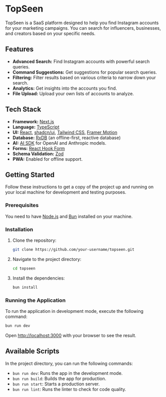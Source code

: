 # TopSeen

TopSeen is a SaaS platform designed to help you find Instagram accounts for your marketing campaigns. You can search for influencers, businesses, and creators based on your specific needs.

## Features

- **Advanced Search:** Find Instagram accounts with powerful search queries.
- **Command Suggestions:** Get suggestions for popular search queries.
- **Filtering:** Filter results based on various criteria to narrow down your search.
- **Analytics:** Get insights into the accounts you find.
- **File Upload:** Upload your own lists of accounts to analyze.

## Tech Stack

- **Framework:** [Next.js](https://nextjs.org/)
- **Language:** [TypeScript](https://www.typescriptlang.org/)
- **UI:** [React](https://reactjs.org/), [shadcn/ui](https://ui.shadcn.com/), [Tailwind CSS](https://tailwindcss.com/), [Framer Motion](https://www.framer.com/motion/)
- **Database:** [RxDB](https://rxdb.info/) (an offline-first, reactive database)
- **AI:** [AI SDK](https://sdk.vercel.ai/docs) for OpenAI and Anthropic models.
- **Forms:** [React Hook Form](https://react-hook-form.com/)
- **Schema Validation:** [Zod](https://zod.dev/)
- **PWA:** Enabled for offline support.

## Getting Started

Follow these instructions to get a copy of the project up and running on your local machine for development and testing purposes.

### Prerequisites

You need to have [Node.js](https://nodejs.org/) and [Bun](https://bun.sh/) installed on your machine.

### Installation

1. Clone the repository:
   ```sh
   git clone https://github.com/your-username/topseen.git
   ```
2. Navigate to the project directory:
   ```sh
   cd topseen
   ```
3. Install the dependencies:
   ```sh
   bun install
   ```

### Running the Application

To run the application in development mode, execute the following command:

```sh
bun run dev
```

Open [http://localhost:3000](http://localhost:3000) with your browser to see the result.

## Available Scripts

In the project directory, you can run the following commands:

- `bun run dev`: Runs the app in the development mode.
- `bun run build`: Builds the app for production.
- `bun run start`: Starts a production server.
- `bun run lint`: Runs the linter to check for code quality.
